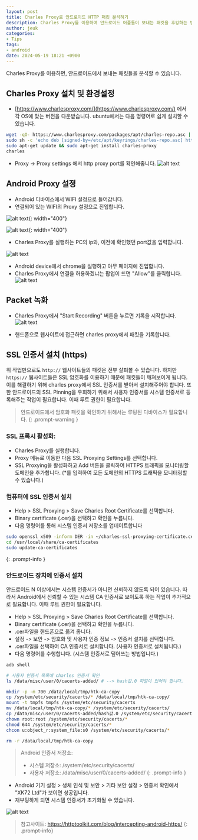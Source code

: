 ```yaml
---
layout: post
title: Charles Proxy로 안드로이드 HTTP 패킷 분석하기
description: Charles Proxy를 이용하여 안드로이드 어플들이 보내는 패킷을 후킹하는 방법에 대하여 안내합니다.
author: jeuk
categories:
- Tips
tags:
- android
date: 2024-05-19 18:21 +0900
---
```

Charles Proxy를 이용하면, 안드로이드에서 보내는 패킷들을 분석할 수 있습니다.

## Charles Proxy 설치 및 환경설정
- [https://www.charlesproxy.com/](https://www.charlesproxy.com/) 에서 각 OS에 맞는 버전을 다운받습니다. ubuntu에서는 다음 명령어로 쉽게 설치할 수 있습니다.
```bash
wget -qO- https://www.charlesproxy.com/packages/apt/charles-repo.asc | sudo tee /etc/apt/keyrings/charles-repo.asc
sudo sh -c 'echo deb [signed-by=/etc/apt/keyrings/charles-repo.asc] https://www.charlesproxy.com/packages/apt/ charles-proxy main > /etc/apt/sources.list.d/charles.list'
sudo apt-get update && sudo apt-get install charles-proxy
charles
```
- Proxy -> Proxy settings 에서 http proxy port를 확인해줍니다.
![alt text](/assets/img/charles_proxy/proxy_port.webp)

## Android Proxy 설정
- Android 디바이스에서 WIFI 설정으로 들어갑니다.
- 연결되어 있는 WIFI의 Proxy 설정으로 진입합니다.

![alt text](/assets/img/charles_proxy/each_wifi.webp){: width="400"}

![alt text](/assets/img/charles_proxy/proxy_tab.webp){: width="400"}

- Charles Proxy를 실행하는 PC의 ip와, 이전에 확인했던 port값을 입력합니다.

![alt text](/assets/img/charles_proxy/wifi_settings.webp)

- Android device에서 chrome을 실행하고 아무 페이지에 진입합니다.
- Charles Proxy에서 연결을 허용하겠냐는 팝업이 뜨면 "Allow"를 클릭합니다.
![alt text](/assets/img/charles_proxy/allow.webp)

## Packet 녹화
- Charles Proxy에서 "Start Recording" 버튼을 누르면 기록을 시작합니다.
![alt text](/assets/img/charles_proxy/recording.webp)

- 핸드폰으로 웹사이트에 접근하면 charles proxy에서 패킷을 기록합니다.

## SSL 인증서 설치 (https)
위 작업만으로도 `http://` 웹사이트들의 패킷은 전부 살펴볼 수 있습니다. 하지만 `https://` 웹사이트들은 SSL 암호화를 이용하기 때문에 패킷들이 깨져보이게 됩니다. 
이를 해결하기 위해 charles proxy에서 SSL 인증서를 받아서 설치해주어야 합니다. 또한 안드로이드의 SSL Pinning을 우회하기 위해서 사용자 인증서를 시스템 인증서로 등록해주는 작업이 필요합니다. 이때 루트 권한이 필요합니다.
> 안드로이드에서 암호화 패킷을 확인하기 위해서는 루팅된 디바이스가 필요합니다.
{: .prompt-warning }

### SSL 프록시 활성화:
- Charles Proxy를 실행합니다.
- Proxy 메뉴로 이동한 다음 SSL Proxying Settings를 선택합니다.
- SSL Proxying을 활성화하고 Add 버튼을 클릭하여 HTTPS 트래픽을 모니터링할 도메인을 추가합니다. (*를 입력하여 모든 도메인의 HTTPS 트래픽을 모니터링할 수 있습니다.)

### 컴퓨터에 SSL 인증서 설치
- Help > SSL Proxying > Save Charles Root Certificate를 선택합니다.
- Binary certificate (.cer)을 선택하고 확인을 누릅니다.
- 다음 명령어를 통해 시스템 인증서 저장소를 업데이트합니다
```bash
sudo openssl x509 -inform DER -in ~/charles-ssl-proxying-certificate.cer -out /usr/local/share/ca-certificates/charles-ssl-proxying-certificate.crt
cd /usr/local/share/ca-certificates
sudo update-ca-certificates
```
{: .prompt-info }


### 안드로이드 장치에 인증서 설치
안드로이드 N 이상에서는 시스템 인증서가 아니면 신뢰하지 않도록 되어 있습니다. 따라서 Android에서 신뢰할 수 있는 시스템 CA 인증서로 보이도록 하는 작업이 추가적으로 필요합니다. 이때 루트 권한이 필요합니다.

- Help > SSL Proxying > Save Charles Root Certificate를 선택합니다.
- Binary certificate (.cer)을 선택하고 확인을 누릅니다.
- .cer파일을 핸드폰으로 옮겨 줍니다.
- 설정 -> 보안 -> 암호화 및 사용자 인증 정보 -> 인증서 설치를 선택합니다.
- .cer파일을 선택하여 CA 인증서로 설치합니다. (사용자 인증서로 설치됩니다.)
- 다음 명령어를 수행합니다. (시스템 인증서로 덮어쓰는 방법입니다.)

```bash
adb shell

# 사용자 인증서 목록에 charles 인증서 확인
ls /data/misc/user/0/cacerts-added/ # --> hash값.0 파일이 있어야 합니다.

mkdir -p -m 700 /data/local/tmp/htk-ca-copy
cp /system/etc/security/cacerts/* /data/local/tmp/htk-ca-copy/
mount -t tmpfs tmpfs /system/etc/security/cacerts
mv /data/local/tmp/htk-ca-copy/* /system/etc/security/cacerts/
cp /data/misc/user/0/cacerts-added/hash값.0 /system/etc/security/cacerts/
chown root:root /system/etc/security/cacerts/*
chmod 644 /system/etc/security/cacerts/*
chcon u:object_r:system_file:s0 /system/etc/security/cacerts/*

rm -r /data/local/tmp/htk-ca-copy
```

> Android 인증서 저장소:
> - 시스템 저장소: /system/etc/security/cacerts/
> - 사용자 저장소: /data/misc/user/0/cacerts-added/
{: .prompt-info }

- Android 기기 설정 > 생체 인식 및 보안 > 기타 보안 설정 > 인증서 확인에서 "XK72 Ltd"가 보이면 성공입니다.
- 재부팅하게 되면 시스템 인증서가 초기화될 수 있습니다.

![alt text](/assets/img/charles_proxy/https_success.webp)

> 참고사이트: https://httptoolkit.com/blog/intercepting-android-https/
{: .prompt-info}
